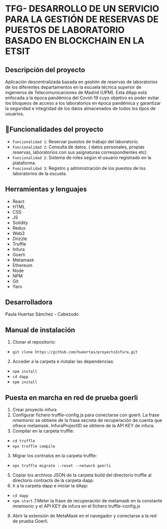 # TFG- DESARROLLO DE UN SERVICIO PARA LA GESTIÓN DE RESERVAS DE PUESTOS DE LABORATORIO BASADO EN BLOCKCHAIN EN LA ETSIT
## Descripción del proyecto
 Aplicación descentralizada basada en gestión de reservas de laboratorios de los diferentes departamentos en la escuela técnica superior de ingenieros de Telecomunicaciones de Madrid (UPM). Esta dApp está enfocada a la época pandémica del Covid-19 cuyo objetivo es poder evitar los bloqueos de acceso a los laboratorios en época pandémica y garantizar la seguridad e integridad de los datos almacenados de todos los tipos de usuarios.
## :hammer:Funcionalidades del proyecto

- `Funcionalidad 1`: Reservar puestos de trabajo del laboratorio.
- `Funcionalidad 2`: Consulta de datos. ( datos personales, propias reservas, laboratorios con sus asignaturas correspondientes etc)
- `Funcionalidad 2`: Sistema de roles según el usuario registrado en la plataforma.
- `Funcionalidad 3`: Registro y administración de los puestos de los laboratorios de la escuela.

## Herramientas y lenguajes

* React
* HTML
* CSS
* JS
* Solidity
* Redux
* Web3
* Drizzle
* Truffle
* Infura
* Goerli
* Metamask
* Ethereum
* Node
* NPM
* Git
* Yarn

## Desarrolladora

Paula Huertas Sánchez - Cabezudo 

## Manual de instalación 

1. Clonar el repositorio:
- ```git clone https://github.com/hueertas/proyectoInfura.git```
2. Acceder a la carpeta e instalar las dependencias:
- `npm install`
- `cd dapp`
- `npm install`
 ## Puesta en marcha en red de prueba goerli
1. Crear proyecto infura 
2. Configurar fichero truffle-config.js para conectarse con goerli. La frase nmemonic se obtiene de la frase secreta 
de recuperación de cuenta que ofrece metamask. InfuraProjectID se obtiene de la API KEY de infura.
1. Compilar en la carpeta truffle:
- `cd truffle`
- `npx truffle compile`
3. Migrar los contratos en la carpeta truffle:
- `npx truffle migrate --reset --network goerli `
5. Copiar los archivos JSON de la carpeta build del directorio truffle al directorio contracts de la carpeta dapp.
6. Ir a la carpeta dapp e iniciar la dApp:
- `cd dapp`
- `npm start`
7.Meter la frase de recuperación de metamask en la constante mnemonic y el API KEY de infura  en el fichero truffle-config.js 
8. Abrir la extensión de MetaMask en el navegador y conectarse a la red de prueba Goerli.

